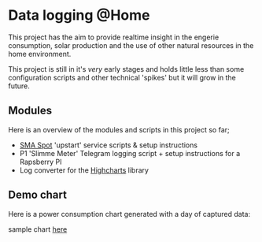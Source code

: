 Data logging @Home
====

This project has the aim to provide realtime insight in the engerie consumption, solar production and the use of other natural resources in the home environment.

This project is still in it's _very_ early stages and holds little less than some configuration scripts and other technical 'spikes' but it will grow in the future.

Modules
------

Here is an overview of the modules and scripts in this project so far;

* [SMA Spot](https://code.google.com/p/sma-spot/) 'upstart' service scripts & setup instructions
* P1 'Slimme Meter' Telegram logging script + setup instructions for a Rapsberry PI
* Log converter for the [Highcharts](http://www.highcharts.com/) library


Demo chart
---------

Here is a power consumption chart generated with a day of captured data:

sample chart [here](http://rawgithub.com/enix/home/master/aggregator/chart/index.html)
